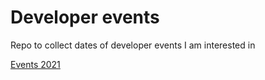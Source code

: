 # Developer events
Repo to collect dates of developer events I am interested in

[Events 2021](https://github.com/MakeAndDevelop/developer_events/blob/master/events_2021)
